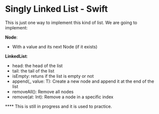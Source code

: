 # Singly Linked List - Swift
This is just one way to implement this kind of list.
We are going to implement:

**Node**:
 - With a value and its next Node (if it exists)

**LinkedList**:
-  head: the head of the list
-  tail: the tail of the list
-  isEmpty: retuns if the list is empty or not
-  append(_ value: T): Create a new node and append it at the end of the list
-  removeAll(): Remove all nodes
-  remove(at: Int): Remove a node in a specific index

**** This is still in progress and it is used to practice.

